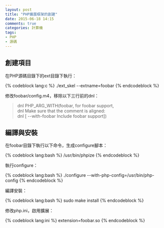 ```yaml
---
layout: post
title: "PHP擴展框架的創建"
date: 2015-06-18 14:15
comments: true
categories: 計算機
tags:
- PHP
- 源碼
---
```


## 創建項目

在PHP源碼目錄下的ext目錄下執行：

{% codeblock lang:c %}
./ext_skel --extname=foobar
{% endcodeblock %}

修改foobar/config.m4，移除以下三行前的dnl：

>dnl PHP_ARG_WITH(foobar, for foobar support,  
>dnl Make sure that the comment is aligned:  
>dnl [  --with-foobar             Include foobar support])

## 編譯與安裝

在foobar目錄下執行以下命令，生成configure腳本：

{% codeblock lang:bash %}
/usr/bin/phpize
{% endcodeblock %}

執行configure：

{% codeblock lang:bash %}
./configure --with-php-config=/usr/bin/php-config
{% endcodeblock %}

編譯安裝：

{% codeblock lang:bash %}
sudo make install
{% endcodeblock %}

修改php.ini，啟用擴展：

{% codeblock lang:ini %}
extension=foobar.so
{% endcodeblock %}
